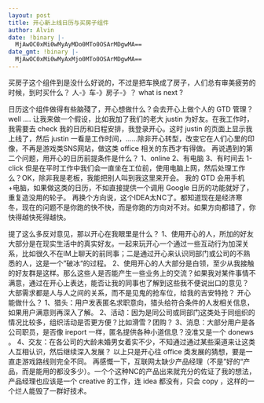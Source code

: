 ```yaml
---
layout: post
title: 开心新上线日历与买房子组件
author: Alvin
date: !binary |-
  MjAwOC0xMi0wMyAyMDo0MTo0OSArMDgwMA==
date_gmt: !binary |-
  MjAwOC0xMi0wMyAxMjo0MTo0OSArMDgwMA==
---
```

买房子这个组件到是没什么好说的，不过是把车换成了房子，人们总有审美疲劳的时候，到时买什么？
人-》车-》房子-》？  what is next ?

日历这个组件做得有些脑殘了，开心想做什么？会去开心上做个人的 GTD 管理？
well .... 让我来做一个假设，比如我加了我们的老大 justin 为好友。在我工作时，我需要去 check 我的日历和日程安排，我登录开心。这时 justin 的页面上显示我上线了，然后 justin 一看是工作时间，……除非开心转型，改变它在人们心里的印像，不再是游戏类SNS网站，做这类 office 相关的东西才有得做。
再说遇到的第二个问题，用开心的日历前提条件是什么？
1、online
2、有电脑
3、有时间去 1-click
但是在平时工作中我们会一直坐在工位前，使用电脑上网，然后处理工作么？OK，除非我是老板，我能把别人叫到我这里来开会。
我的 GTD 会用手机+电脑，如果做这类的日历，不如直接提供一个调用 Google 日历的功能就好了，重复造没用的轮子。
再换个方向说，这个IDEA太NC了。都知道现在是经济寒冬，现在的问题不是你跑的快不快，而是你跑的方向对不对。如果方向都错了，你快得越快死得越快。

提了这么多反对意见，那以开心在我眼里是什么？
1、使用开心的人，所加的好友大部分是在现实生活中的真实好友。一起来玩开心一个通过一些互动行为加深关系，比如很久不在IM上聊天的前同事；二是通过开心来认识同部门或公司的不熟悉的人，这是一个”破冰“的过程。
2、使用开心的人大部分是白领，至少从我接触的好友群是这样。那么这些人是否能产生一些业务上的交流？如果我对某件事情不满意，通过在开心上表达，能否让我的同事也了解到这些我不便说出口的意见？
大部需求都是人与人之间的关系，而不是见鬼的抢车位，给我的吉安特抢？
开心能做什么？
1、猎头：用户发表匿名求职意向，猎头给符合条件的人发相关信息，如果用户满意则再深入了解。
2、活动：因为是同公司或同部门这类处于同组织的情况比较多，组织活动是否更方便？比如滑雪？团购？
3、消息：大部分用户是各公司职员，是否像 ireport 一样，匿名提供各种小道信息？没准又是一个 donews 。
4、交友：在各公司的大龄未婚男女着实不少，不知通过通过某些渠道来让这类人互相认识，然后继续深入发展？
以上只是开心往 office 类发展的猜想，要是一直走游戏路线则完全不同。
再感慨一下，互联网太缺少产品经理（不是”好的“产品，而是能用的都没多少）。一个个这种NC的产品出来就充分的佐证了我的想法，产品经理也应该是一个 creative 的工作，连 idea 都没有，只会 copy ，这样的一个烂人能毁了一群好技术。
